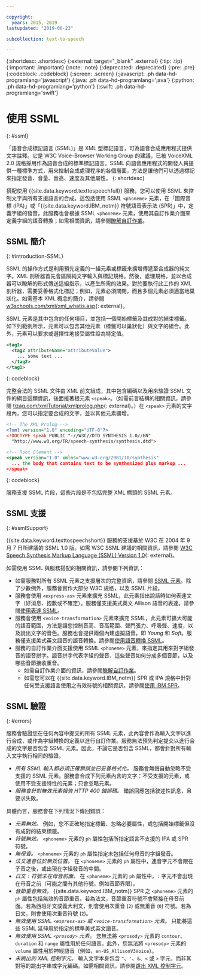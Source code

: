 ```yaml
---

copyright:
  years: 2015, 2019
lastupdated: "2019-06-23"

subcollection: text-to-speech

---
```


{:shortdesc: .shortdesc}
{:external: target="_blank" .external}
{:tip: .tip}
{:important: .important}
{:note: .note}
{:deprecated: .deprecated}
{:pre: .pre}
{:codeblock: .codeblock}
{:screen: .screen}
{:javascript: .ph data-hd-programlang='javascript'}
{:java: .ph data-hd-programlang='java'}
{:python: .ph data-hd-programlang='python'}
{:swift: .ph data-hd-programlang='swift'}

# 使用 SSML
{: #ssml}

「語音合成標記語言 (SSML)」是 XML 型標記語言，可為語音合成應用程式提供文字註釋。它是 W3C Voice-Browser Working Group 的建議，已被 VoiceXML 2.0 規格採用作為語音合成的標準標記語言。SSML 向語音應用程式的開發人員提供一種標準方式，用來控制合成處理程序的各個層面，方法是讓他們可以透過標記來指定發音、音量、音高、速度及其他屬性。
{: shortdesc}

搭配使用 {{site.data.keyword.texttospeechfull}} 服務，您可以使用 SSML 來控制文字與所有支援語言的合成。這包括使用 SSML `<phoneme>` 元素，在「國際音標 (IPA)」或「{{site.data.keyword.IBM_notm}} 符號語音表示法 (SPR)」中，定義字組的發音。此服務也會根據 SSML `<phoneme>` 元素，使用其自訂作業介面來定義字組的語音轉換；如需相關資訊，請參閱[瞭解自訂作業](/docs/services/text-to-speech?topic=text-to-speech-customIntro)。

## SSML 簡介
{: #introduction-SSML}

SSML 的操作方式是利用預先定義的一組元素或標籤來擴增傳遞至合成器的純文字。XML 剖析器首先會區隔純文字輸入與標記規格。然後，處理規格，並以合成器可以瞭解的形式傳送這組指示，以產生所需的效果。對於要執行此工作的 XML 剖析器，需要妥善格式化標記；例如，元素必須關閉，而且多個元素必須適當地巢狀化。如需基本 XML 概念的簡介，請參閱 [w3schools.com/xml/xml_whatis.asp](http://www.w3schools.com/xml/xml_whatis.asp){: external}。

SSML 元素是其中包含的任何項目，並包括一個開始標籤及其成對的結束標籤。如下列範例所示，元素可以包含其他元素（標籤可以巢狀化）與文字的組合。此外，元素可以要求或選擇性地接受屬性設為特定值。

```xml
<tag1>
  <tag2 attributeName="attributeValue">
    ... some text ...
  </tag2>
</tag1>
```
{: codeblock}

完整合法的 SSML 文件由 XML 前文組成，其中包含編碼以及用來驗證 SSML 文件的綱目這類資訊，後面接著根元素 `<speak>`。（如需前言結構的相關資訊，請參閱 [tizag.com/xmlTutorial/xmlprolog.php](http://www.tizag.com/xmlTutorial/xmlprolog.php){: external}。）在 `<speak>` 元素的文字段內，您可以指定要合成的文字，並以其他元素擴增。

```xml
<!-- The XML Prolog -->
<?xml version="1.0" encoding="UTF-8"?>
<!DOCTYPE speak PUBLIC "-//W3C//DTD SYNTHESIS 1.0//EN"
  "http://www.w3.org/TR/speech-synthesis/synthesis.dtd">

<!-- Root Element -->
<speak version="1.0" xmlns="www.w3.org/2001/10/synthesis"
  ... the body that contains text to be synthesized plus markup ...
</speak>
```
{: codeblock}

服務支援 SSML 片段，這些片段是不包括完整 XML 標頭的 SSML 元素。

## SSML 支援
{: #ssmlSupport}

{{site.data.keyword.texttospeechshort}} 服務的支援基於 W3C 在 2004 年 9 月 7 日所建議的 SSML 1.0 版。如需 W3C SSML 建議的相關資訊，請參閱 [W3C Speech Synthesis Markup Language (SSML) Version 1.0](http://www.w3.org/TR/speech-synthesis/){: external}。

如需使用 SSML 與服務搭配的相關資訊，請參閱下列資訊：

-   如需服務對所有 SSML 元素之支援層次的完整資訊，請參閱 [SSML 元素](/docs/services/text-to-speech?topic=text-to-speech-elements)。除了少數例外，服務會實作大部分 W3C 規格，以及 SSML 片段。
-   服務會使用 `<express-as>` 元素來擴充 SSML，此元素指出說話時如何表達文字（好消息、抱歉或不確定）。服務僅支援美式英文 Allison 語音的表達。請參閱[使用表達 SSML](/docs/services/text-to-speech?topic=text-to-speech-expressive)。
-   服務會使用 `<voice-transformation>` 元素來擴充 SSML，此元素可擴大可能的語音範圍，方法是讓您控制音高、音高範圍、聲門張力、呼吸聲、速度，以及說出文字的音色。服務也會提供兩個內建虛擬語音，即 *Young* 和 *Soft*。服務僅支援美式英文語音的語音轉換。請參閱[使用語音轉換 SSML](/docs/services/text-to-speech?topic=text-to-speech-transformation)。
-   服務的自訂作業介面支援使用 SSML `<phoneme>` 元素，來指定其用來對字組發音的語音拼字。語音拼字代表字組的聲音、這些聲音如何分成多個音節，以及哪些音節接收重音。
    -   如需自訂作業介面的資訊，請參閱[瞭解自訂作業](/docs/services/text-to-speech?topic=text-to-speech-customIntro)。
    -   如需您可以在 {{site.data.keyword.IBM_notm}} SPR 或 IPA 規格中針對任何受支援語言使用之有效符號的相關資訊，請參閱[使用 IBM SPR](/docs/services/text-to-speech?topic=text-to-speech-sprs)。

## SSML 驗證
{: #errors}

服務會驗證您在任何內容中提交的所有 SSML 元素，此內容會作為輸入文字以進行合成，或作為字組轉換的定義以進行自訂作業。服務無法預先判定提交以進行合成的文字是否包含 SSML 元素。因此，不論它是否包含 SSML，都會針對所有輸入文字執行相同的驗證。

-   *所有 SSML 輸入都必須正確無誤並已妥善格式化。* 服務會無聲自動忽略不受支援的 SSML 元素。服務會合成下列元素內含的文字：不受支援的元素，或使用不受支援特性的元素；只會忽略元素。
-   *服務會針對無效元素報告 HTTP 400 錯誤碼。* 錯誤回應包括敘述性訊息，且要求失敗。

具體而言，服務會在下列情況下傳回錯誤：

-   *元素無效。* 例如，您不正確地指定標籤、忽略必要屬性，或包括開始標籤但沒有成對的結束標籤。
-   *符號無效。* `<phoneme>` 元素的 `ph` 屬性包括所指定語言不支援的 IPA 或 SPR 符號。
-   *無母音。* `<phoneme>` 元素的 `ph` 屬性指定未包括任何母音的字組發音。
-   *法文連音位於無效位置。* 在 `<phoneme>` 元素的 `ph` 屬性中，連音字元不會跟在子音之後，或出現在字組發音的中間。
-   *日文 `:` 符號未在母音前面。* 在 `<phoneme>` 元素的 `ph` 屬性中，`:` 字元不會出現在母音之前（可能之間有其他符號，例如音節界限）。
-   *音節重音無效。* {{site.data.keyword.IBM_notm}} SPR 之 `<phoneme>` 元素的 `ph` 屬性包括無效的音節重音。若為法文，音節重音符號不會緊接在母音前面。若為西班牙文或義大利文，則會使用次重音 (`2`) 或無重音 (`0`) 符號。若為日文，則會使用次重音符號 (`2`)。
-   *無效使用 SSML `<express-as>` 或 `<voice-transformation>` 元素。* 只能將這些 SSML 延伸用於指定的標準美式英文語音。
-   *無效使用 SSML `<prosody>` 元素。* 您無法將 `<prosody>` 元素的 `contour`、`duration` 和 `range` 屬性用於任何語音。此外，您無法將 `<prosody>` 元素的 `volume` 屬性用於神經語音（例如，`en-US_AllisonV3Voice`）。
-   *未跳出的 XML 控制字元。* 輸入文字本身包含 <code>&quot;</code>、<code>&apos;</code>、`&`、`<` 或 `>` 字元，而非其對等的跳出字串或字元編碼。如需相關資訊，請參閱[跳出 XML 控制字元](/docs/services/text-to-speech?topic=text-to-speech-usingHTTP#escape)。
